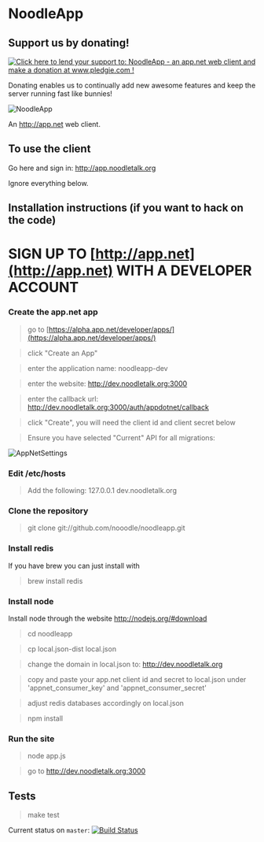 # NoodleApp

## Support us by donating!

<a href='http://www.pledgie.com/campaigns/18407'><img alt='Click here to lend your support to: NoodleApp - an app.net web client and make a donation at www.pledgie.com !' src='http://www.pledgie.com/campaigns/18407.png?skin_name=chrome' border='0' /></a>

Donating enables us to continually add new awesome features and keep the server running fast like bunnies!

![NoodleApp](http://dl.dropbox.com/u/1913694/noodleapp/screen1.jpg)

An http://app.net web client.

## To use the client

Go here and sign in: http://app.noodletalk.org

Ignore everything below.

## Installation instructions (if you want to hack on the code)

# SIGN UP TO [http://app.net](http://app.net) WITH A DEVELOPER ACCOUNT

### Create the app.net app

> go to [https://alpha.app.net/developer/apps/](https://alpha.app.net/developer/apps/)

> click "Create an App"

> enter the application name: noodleapp-dev

> enter the website: http://dev.noodletalk.org:3000

> enter the callback url: http://dev.noodletalk.org:3000/auth/appdotnet/callback

> click "Create", you will need the client id and client secret below

> Ensure you have selected "Current" API for all migrations:

![AppNetSettings](http://i.pau.lk/Jwgz/Screen%20Shot%202012-10-05%20at%202.33.17%20PM.png)

### Edit /etc/hosts

> Add the following: 127.0.0.1 dev.noodletalk.org

### Clone the repository

> git clone git://github.com/nooodle/noodleapp.git

### Install redis

If you have brew you can just install with

> brew install redis

### Install node

Install node through the website http://nodejs.org/#download

> cd noodleapp

> cp local.json-dist local.json

> change the domain in local.json to: http://dev.noodletalk.org

> copy and paste your app.net client id and secret to local.json under 'appnet_consumer_key' and 'appnet_consumer_secret'

> adjust redis databases accordingly on local.json

> npm install

### Run the site

> node app.js

> go to http://dev.noodletalk.org:3000

## Tests

> make test

Current status on `master`: [![Build Status](https://secure.travis-ci.org/ednapiranha/noodleapp.png?branch=master)](http://travis-ci.org/ednapiranha/noodleapp)
